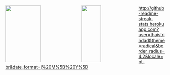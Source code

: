 
  <a href="https://github.com/thaistrindad">
  <img height="180em" width='47%' align="left" src="https://github-readme-stats.vercel.app/api?username=thaistrindad&show_icons=true&theme=radical"/>
  <img height="180em" width='35%' align="left" src="https://github-readme-stats.vercel.app/api/top-langs/?username=thaistrindad&show_icons=true&theme=radical"/>
  http://github-readme-streak-stats.herokuapp.com?user=thaistrindad&theme=radical&border_radius=4.2&locale=pt-br&date_format=j%20M%5B%20Y%5D
